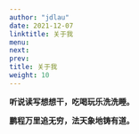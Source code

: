 ```yaml
---
author: "jdlau"
date: 2021-12-07
linktitle: 关于我
menu:
next:
prev:
title: 关于我
weight: 10
---
```


**听说读写想想干，吃喝玩乐洗洗睡。**

**鹏程万里追无穷，法天象地铸有道。**
